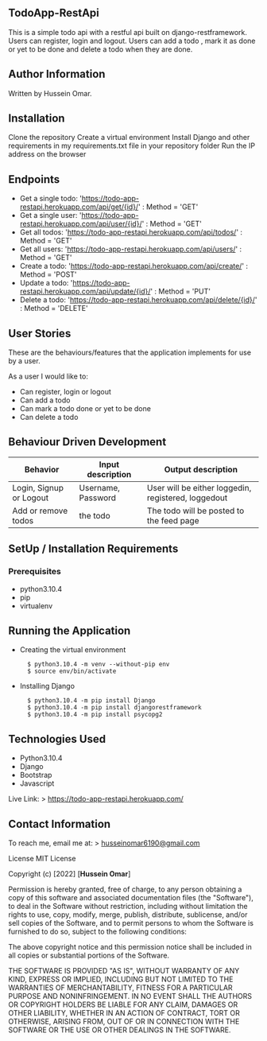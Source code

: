 ## TodoApp-RestApi

This is a simple todo api with a restful api built on django-restframework. Users can register, login and logout. Users can add a todo , mark it as done or yet to be done and delete a todo when they are done.

## Author Information

Written by Hussein Omar.

## Installation

Clone the repository
Create a virtual environment
Install Django and other requirements in my requirements.txt file in your repository folder
Run the IP address on the browser

## Endpoints

- Get a single todo: 'https://todo-app-restapi.herokuapp.com/api/get/{id}/' : Method = 'GET'
- Get a single user: 'https://todo-app-restapi.herokuapp.com/api/user/{id}/' : Method = 'GET'
- Get all todos: 'https://todo-app-restapi.herokuapp.com/api/todos/' : Method = 'GET'
- Get all users: 'https://todo-app-restapi.herokuapp.com/api/users/' : Method = 'GET'
- Create a todo: 'https://todo-app-restapi.herokuapp.com/api/create/' : Method = 'POST'
- Update a todo: 'https://todo-app-restapi.herokuapp.com/api/update/{id}/' : Method = 'PUT'
- Delete a todo: 'https://todo-app-restapi.herokuapp.com/api/delete/{id}/' : Method = 'DELETE'

## User Stories

These are the behaviours/features that the application implements for use by a user.

As a user I would like to:

- Can register, login or logout
- Can add a todo
- Can mark a todo done or yet to be done
- Can delete a todo

## Behaviour Driven Development

| Behavior                | Input description  | Output description                                  |
| ----------------------- | ------------------ | --------------------------------------------------- |
| Login, Signup or Logout | Username, Password | User will be either loggedin, registered, loggedout |
| Add or remove todos     | the todo           | The todo will be posted to the feed page            |

## SetUp / Installation Requirements

### Prerequisites

- python3.10.4
- pip
- virtualenv

## Running the Application

- Creating the virtual environment

        $ python3.10.4 -m venv --without-pip env
        $ source env/bin/activate

- Installing Django

        $ python3.10.4 -m pip install Django
        $ python3.10.4 -m pip install djangorestframework
        $ python3.10.4 -m pip install psycopg2

## Technologies Used

- Python3.10.4
- Django
- Bootstrap
- Javascript

Live Link: > https://todo-app-restapi.herokuapp.com/

## Contact Information

To reach me, email me at: > husseinomar6190@gmail.com

License
MIT License

Copyright (c) [2022] [**Hussein Omar**]

Permission is hereby granted, free of charge, to any person obtaining a copy of this software and associated documentation files (the "Software"), to deal in the Software without restriction, including without limitation the rights to use, copy, modify, merge, publish, distribute, sublicense, and/or sell copies of the Software, and to permit persons to whom the Software is furnished to do so, subject to the following conditions:

The above copyright notice and this permission notice shall be included in all copies or substantial portions of the Software.

THE SOFTWARE IS PROVIDED "AS IS", WITHOUT WARRANTY OF ANY KIND, EXPRESS OR IMPLIED, INCLUDING BUT NOT LIMITED TO THE WARRANTIES OF MERCHANTABILITY, FITNESS FOR A PARTICULAR PURPOSE AND NONINFRINGEMENT. IN NO EVENT SHALL THE AUTHORS OR COPYRIGHT HOLDERS BE LIABLE FOR ANY CLAIM, DAMAGES OR OTHER LIABILITY, WHETHER IN AN ACTION OF CONTRACT, TORT OR OTHERWISE, ARISING FROM, OUT OF OR IN CONNECTION WITH THE SOFTWARE OR THE USE OR OTHER DEALINGS IN THE SOFTWARE.
